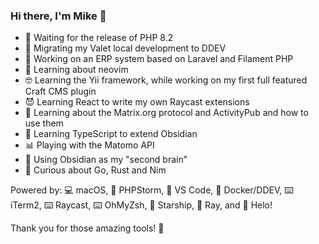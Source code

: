 ### Hi there, I'm Mike 👋

- 🐘 Waiting for the release of PHP 8.2
- 🐳 Migrating my Valet local development to DDEV
- 🔭 Working on an ERP system based on Laravel and Filament PHP
- 🤯 Learning about neovim
- 🤓 Learning the Yii framework, while working on my first full featured Craft CMS plugin
- 😈 Learning React to write my own Raycast extensions
- 💬 Learning about the Matrix.org protocol and ActivityPub and how to use them
- 📘 Learning TypeScript to extend Obsidian
- 📊 Playing with the Matomo API
- 🧠 Using Obsidian as my "second brain"
- 🤔 Curious about Go, Rust and Nim

Powered by: 💻 macOS, 🐘 PHPStorm, 🐹 VS Code, 🐋 Docker/DDEV, ⌨️ iTerm2, ⌨️ Raycast, ⌨️ OhMyZsh, 🚀 Starship, 🐛 Ray, and 📧 Helo! 

Thank you for those amazing tools! 🏅
